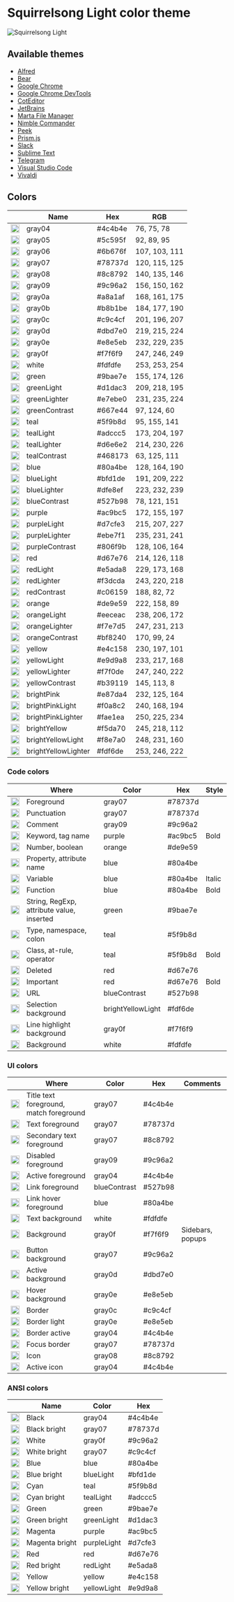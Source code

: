# Squirrelsong Light color theme

![Squirrelsong Light](../themes/VSCode/screenshot-light.jpg)

## Available themes

- [Alfred](../themes/Alfred)
- [Bear](../themes/Bear)
- [Google Chrome](../themes/Chrome)
- [Google Chrome DevTools](../themes/Chrome%20DevTools)
- [CotEditor](../themes/CotEditor)
- [JetBrains](../themes/JetBrains)
- [Marta File Manager](../themes/Marta)
- [Nimble Commander](../themes/Nimble%20Commander)
- [Peek](../themes/Peek)
- [Prism.js](../themes/PrismJs)
- [Slack](../themes/Slack)
- [Sublime Text](../themes/Sublime%20Text)
- [Telegram](../themes/Telegram)
- [Visual Studio Code](../themes/VSCode)
- [Vivaldi](../themes/Vivaldi)

## Colors

<!-- palette:begin -->

|                                                                                                           | Name                | Hex     | RGB           |
| --------------------------------------------------------------------------------------------------------- | ------------------- | ------- | ------------- |
| <img src="http://www.thecolorapi.com/id?format=svg&named=false&hex=4c4b4e" width="20" height="20" alt=""> | gray04              | #4c4b4e | 76, 75, 78    |
| <img src="http://www.thecolorapi.com/id?format=svg&named=false&hex=5c595f" width="20" height="20" alt=""> | gray05              | #5c595f | 92, 89, 95    |
| <img src="http://www.thecolorapi.com/id?format=svg&named=false&hex=6b676f" width="20" height="20" alt=""> | gray06              | #6b676f | 107, 103, 111 |
| <img src="http://www.thecolorapi.com/id?format=svg&named=false&hex=78737d" width="20" height="20" alt=""> | gray07              | #78737d | 120, 115, 125 |
| <img src="http://www.thecolorapi.com/id?format=svg&named=false&hex=8c8792" width="20" height="20" alt=""> | gray08              | #8c8792 | 140, 135, 146 |
| <img src="http://www.thecolorapi.com/id?format=svg&named=false&hex=9c96a2" width="20" height="20" alt=""> | gray09              | #9c96a2 | 156, 150, 162 |
| <img src="http://www.thecolorapi.com/id?format=svg&named=false&hex=a8a1af" width="20" height="20" alt=""> | gray0a              | #a8a1af | 168, 161, 175 |
| <img src="http://www.thecolorapi.com/id?format=svg&named=false&hex=b8b1be" width="20" height="20" alt=""> | gray0b              | #b8b1be | 184, 177, 190 |
| <img src="http://www.thecolorapi.com/id?format=svg&named=false&hex=c9c4cf" width="20" height="20" alt=""> | gray0c              | #c9c4cf | 201, 196, 207 |
| <img src="http://www.thecolorapi.com/id?format=svg&named=false&hex=dbd7e0" width="20" height="20" alt=""> | gray0d              | #dbd7e0 | 219, 215, 224 |
| <img src="http://www.thecolorapi.com/id?format=svg&named=false&hex=e8e5eb" width="20" height="20" alt=""> | gray0e              | #e8e5eb | 232, 229, 235 |
| <img src="http://www.thecolorapi.com/id?format=svg&named=false&hex=f7f6f9" width="20" height="20" alt=""> | gray0f              | #f7f6f9 | 247, 246, 249 |
| <img src="http://www.thecolorapi.com/id?format=svg&named=false&hex=fdfdfe" width="20" height="20" alt=""> | white               | #fdfdfe | 253, 253, 254 |
| <img src="http://www.thecolorapi.com/id?format=svg&named=false&hex=9bae7e" width="20" height="20" alt=""> | green               | #9bae7e | 155, 174, 126 |
| <img src="http://www.thecolorapi.com/id?format=svg&named=false&hex=d1dac3" width="20" height="20" alt=""> | greenLight          | #d1dac3 | 209, 218, 195 |
| <img src="http://www.thecolorapi.com/id?format=svg&named=false&hex=e7ebe0" width="20" height="20" alt=""> | greenLighter        | #e7ebe0 | 231, 235, 224 |
| <img src="http://www.thecolorapi.com/id?format=svg&named=false&hex=667e44" width="20" height="20" alt=""> | greenContrast       | #667e44 | 97, 124, 60   |
| <img src="http://www.thecolorapi.com/id?format=svg&named=false&hex=5f9b8d" width="20" height="20" alt=""> | teal                | #5f9b8d | 95, 155, 141  |
| <img src="http://www.thecolorapi.com/id?format=svg&named=false&hex=adccc5" width="20" height="20" alt=""> | tealLight           | #adccc5 | 173, 204, 197 |
| <img src="http://www.thecolorapi.com/id?format=svg&named=false&hex=d6e6e2" width="20" height="20" alt=""> | tealLighter         | #d6e6e2 | 214, 230, 226 |
| <img src="http://www.thecolorapi.com/id?format=svg&named=false&hex=468173" width="20" height="20" alt=""> | tealContrast        | #468173 | 63, 125, 111  |
| <img src="http://www.thecolorapi.com/id?format=svg&named=false&hex=80a4be" width="20" height="20" alt=""> | blue                | #80a4be | 128, 164, 190 |
| <img src="http://www.thecolorapi.com/id?format=svg&named=false&hex=bfd1de" width="20" height="20" alt=""> | blueLight           | #bfd1de | 191, 209, 222 |
| <img src="http://www.thecolorapi.com/id?format=svg&named=false&hex=dfe8ef" width="20" height="20" alt=""> | blueLighter         | #dfe8ef | 223, 232, 239 |
| <img src="http://www.thecolorapi.com/id?format=svg&named=false&hex=527b98" width="20" height="20" alt=""> | blueContrast        | #527b98 | 78, 121, 151  |
| <img src="http://www.thecolorapi.com/id?format=svg&named=false&hex=ac9bc5" width="20" height="20" alt=""> | purple              | #ac9bc5 | 172, 155, 197 |
| <img src="http://www.thecolorapi.com/id?format=svg&named=false&hex=d7cfe3" width="20" height="20" alt=""> | purpleLight         | #d7cfe3 | 215, 207, 227 |
| <img src="http://www.thecolorapi.com/id?format=svg&named=false&hex=ebe7f1" width="20" height="20" alt=""> | purpleLighter       | #ebe7f1 | 235, 231, 241 |
| <img src="http://www.thecolorapi.com/id?format=svg&named=false&hex=806f9b" width="20" height="20" alt=""> | purpleContrast      | #806f9b | 128, 106, 164 |
| <img src="http://www.thecolorapi.com/id?format=svg&named=false&hex=d67e76" width="20" height="20" alt=""> | red                 | #d67e76 | 214, 126, 118 |
| <img src="http://www.thecolorapi.com/id?format=svg&named=false&hex=e5ada8" width="20" height="20" alt=""> | redLight            | #e5ada8 | 229, 173, 168 |
| <img src="http://www.thecolorapi.com/id?format=svg&named=false&hex=f3dcda" width="20" height="20" alt=""> | redLighter          | #f3dcda | 243, 220, 218 |
| <img src="http://www.thecolorapi.com/id?format=svg&named=false&hex=c06159" width="20" height="20" alt=""> | redContrast         | #c06159 | 188, 82, 72   |
| <img src="http://www.thecolorapi.com/id?format=svg&named=false&hex=de9e59" width="20" height="20" alt=""> | orange              | #de9e59 | 222, 158, 89  |
| <img src="http://www.thecolorapi.com/id?format=svg&named=false&hex=eeceac" width="20" height="20" alt=""> | orangeLight         | #eeceac | 238, 206, 172 |
| <img src="http://www.thecolorapi.com/id?format=svg&named=false&hex=f7e7d5" width="20" height="20" alt=""> | orangeLighter       | #f7e7d5 | 247, 231, 213 |
| <img src="http://www.thecolorapi.com/id?format=svg&named=false&hex=bf8240" width="20" height="20" alt=""> | orangeContrast      | #bf8240 | 170, 99, 24   |
| <img src="http://www.thecolorapi.com/id?format=svg&named=false&hex=e4c158" width="20" height="20" alt=""> | yellow              | #e4c158 | 230, 197, 101 |
| <img src="http://www.thecolorapi.com/id?format=svg&named=false&hex=e9d9a8" width="20" height="20" alt=""> | yellowLight         | #e9d9a8 | 233, 217, 168 |
| <img src="http://www.thecolorapi.com/id?format=svg&named=false&hex=f7f0de" width="20" height="20" alt=""> | yellowLighter       | #f7f0de | 247, 240, 222 |
| <img src="http://www.thecolorapi.com/id?format=svg&named=false&hex=b39119" width="20" height="20" alt=""> | yellowContrast      | #b39119 | 145, 113, 8   |
| <img src="http://www.thecolorapi.com/id?format=svg&named=false&hex=e87da4" width="20" height="20" alt=""> | brightPink          | #e87da4 | 232, 125, 164 |
| <img src="http://www.thecolorapi.com/id?format=svg&named=false&hex=f0a8c2" width="20" height="20" alt=""> | brightPinkLight     | #f0a8c2 | 240, 168, 194 |
| <img src="http://www.thecolorapi.com/id?format=svg&named=false&hex=fae1ea" width="20" height="20" alt=""> | brightPinkLighter   | #fae1ea | 250, 225, 234 |
| <img src="http://www.thecolorapi.com/id?format=svg&named=false&hex=f5da70" width="20" height="20" alt=""> | brightYellow        | #f5da70 | 245, 218, 112 |
| <img src="http://www.thecolorapi.com/id?format=svg&named=false&hex=f8e7a0" width="20" height="20" alt=""> | brightYellowLight   | #f8e7a0 | 248, 231, 160 |
| <img src="http://www.thecolorapi.com/id?format=svg&named=false&hex=fdf6de" width="20" height="20" alt=""> | brightYellowLighter | #fdf6de | 253, 246, 222 |

<!-- palette:end -->

### Code colors

|                                                                                                           | Where                                     | Color             | Hex     | Style  |
| --------------------------------------------------------------------------------------------------------- | ----------------------------------------- | ----------------- | ------- | ------ |
| <img src="http://www.thecolorapi.com/id?format=svg&named=false&hex=78737d" width="20" height="20" alt=""> | Foreground                                | gray07            | #78737d |        |
| <img src="http://www.thecolorapi.com/id?format=svg&named=false&hex=78737d" width="20" height="20" alt=""> | Punctuation                               | gray07            | #78737d |        |
| <img src="http://www.thecolorapi.com/id?format=svg&named=false&hex=9c96a2" width="20" height="20" alt=""> | Comment                                   | gray09            | #9c96a2 |        |
| <img src="http://www.thecolorapi.com/id?format=svg&named=false&hex=ac9bc5" width="20" height="20" alt=""> | Keyword, tag name                         | purple            | #ac9bc5 | Bold   |
| <img src="http://www.thecolorapi.com/id?format=svg&named=false&hex=de9e59" width="20" height="20" alt=""> | Number, boolean                           | orange            | #de9e59 |        |
| <img src="http://www.thecolorapi.com/id?format=svg&named=false&hex=80a4be" width="20" height="20" alt=""> | Property, attribute name                  | blue              | #80a4be |        |
| <img src="http://www.thecolorapi.com/id?format=svg&named=false&hex=80a4be" width="20" height="20" alt=""> | Variable                                  | blue              | #80a4be | Italic |
| <img src="http://www.thecolorapi.com/id?format=svg&named=false&hex=80a4be" width="20" height="20" alt=""> | Function                                  | blue              | #80a4be | Bold   |
| <img src="http://www.thecolorapi.com/id?format=svg&named=false&hex=9bae7e" width="20" height="20" alt=""> | String, RegExp, attribute value, inserted | green             | #9bae7e |        |
| <img src="http://www.thecolorapi.com/id?format=svg&named=false&hex=5f9b8d" width="20" height="20" alt=""> | Type, namespace, colon                    | teal              | #5f9b8d |        |
| <img src="http://www.thecolorapi.com/id?format=svg&named=false&hex=5f9b8d" width="20" height="20" alt=""> | Class, at-rule, operator                  | teal              | #5f9b8d | Bold   |
| <img src="http://www.thecolorapi.com/id?format=svg&named=false&hex=d67e76" width="20" height="20" alt=""> | Deleted                                   | red               | #d67e76 |        |
| <img src="http://www.thecolorapi.com/id?format=svg&named=false&hex=d67e76" width="20" height="20" alt=""> | Important                                 | red               | #d67e76 | Bold   |
| <img src="http://www.thecolorapi.com/id?format=svg&named=false&hex=527b98" width="20" height="20" alt=""> | URL                                       | blueContrast      | #527b98 |        |
| <img src="http://www.thecolorapi.com/id?format=svg&named=false&hex=fdf6de" width="20" height="20" alt=""> | Selection background                      | brightYellowLight | #fdf6de |        |
| <img src="http://www.thecolorapi.com/id?format=svg&named=false&hex=f7f6f9" width="20" height="20" alt=""> | Line highlight background                 | gray0f            | #f7f6f9 |        |
| <img src="http://www.thecolorapi.com/id?format=svg&named=false&hex=fdfdfe" width="20" height="20" alt=""> | Background                                | white             | #fdfdfe |        |

### UI colors

|                                                                                                             | Where                                   | Color        | Hex     | Comments         |
| ----------------------------------------------------------------------------------------------------------- | --------------------------------------- | ------------ | ------- | ---------------- |
| <img src="http://www.thecolorapi.com/id?format=svg&named=false&hex=4c4b4e" width="20" height="20" alt="">   | Title text foreground, match foreground | gray07       | #4c4b4e |                  |
| <img src="http://www.thecolorapi.com/id?format=svg&named=false&hex=78737d" width="20" height="20" alt="">   | Text foreground                         | gray07       | #78737d |                  |
| <img src="http://www.thecolorapi.com/id?format=svg&named=false&hex=8c8792" width="20" height="20" alt="">   | Secondary text foreground               | gray07       | #8c8792 |                  |
| <img src="http://www.thecolorapi.com/id?format=svg&named=false&hex=9c96a2" width="20" height="20" alt="">   | Disabled foreground                     | gray09       | #9c96a2 |                  |
| <img src="http://www.thecolorapi.com/id?format=svg&named=false&hex=4c4b4e" width="20" height="20" alt="">   | Active foreground                       | gray04       | #4c4b4e |                  |
| <img src="http://www.thecolorapi.com/id?format=svg&named=false&hex=527b98" width="20" height="20" alt="">   | Link foreground                         | blueContrast | #527b98 |                  |
| <img src="http://www.thecolorapi.com/id?format=svg&named=false&hex=80a4be" width="20" height="20" alt="">   | Link hover foreground                   | blue         | #80a4be |                  |
| <img src="http://www.thecolorapi.com/id?format=svg&named=false&hex=fdfdfe" width="20" height="20" alt="">   | Text background                         | white        | #fdfdfe |                  |
| <img src="http://www.thecolorapi.com/id?format=svg&named=false&hex=f7f6f9" width="20" height="20" alt="">   | Background                              | gray0f       | #f7f6f9 | Sidebars, popups |
| <img src="http://www.thecolorapi.com/id?format=svg&named=false&hex=78737d" width="20" height="20" alt="">   | Button background                       | gray07       | #9c96a2 |                  |
| <img src="http://www.thecolorapi.com/id?format=svg&named=false&hex=dbd7e0" width="20" height="20" alt="">   | Active background                       | gray0d       | #dbd7e0 |                  |
| <img src="http://www.thecolorapi.com/id?format=svg&named=false&hex=e8e5eb" width="20" height="20" alt="">   | Hover background                        | gray0e       | #e8e5eb |                  |
| <img src="http://www.thecolorapi.com/id?format=svg&named=false&hex=c9c4cf" width="20" height="20" alt="">   | Border                                  | gray0c       | #c9c4cf |                  |
| <img src="http://www.thecolorapi.com/id?format=svg&named=false&hex=e8e5eb" width="20" height="20" alt="">   | Border light                            | gray0e       | #e8e5eb |                  |
| <img src="http://www.thecolorapi.com/id?format=svg&named=false&hex=4c4b4e" width="20" height="20" alt="">   | Border active                           | gray04       | #4c4b4e |                  |
| <img src="http://www.thecolorapi.com/id?format=svg&named=false&hex=78737d" width="20" height="20" alt=  ""> | Focus border                            | gray07       | #78737d |                  |
| <img src="http://www.thecolorapi.com/id?format=svg&named=false&hex=8c8792" width="20" height="20" alt="">   | Icon                                    | gray08       | #8c8792 |                  |
| <img src="http://www.thecolorapi.com/id?format=svg&named=false&hex=4c4b4e" width="20" height="20" alt="">   | Active icon                             | gray04       | #4c4b4e |                  |

### ANSI colors

|                                                                                                           | Name           | Color       | Hex     |
| --------------------------------------------------------------------------------------------------------- | -------------- | ----------- | ------- |
| <img src="http://www.thecolorapi.com/id?format=svg&named=false&hex=4c4b4e" width="20" height="20" alt=""> | Black          | gray04      | #4c4b4e |
| <img src="http://www.thecolorapi.com/id?format=svg&named=false&hex=78737d" width="20" height="20" alt=""> | Black bright   | gray07      | #78737d |
| <img src="http://www.thecolorapi.com/id?format=svg&named=false&hex=9c96a2" width="20" height="20" alt=""> | White          | gray0f      | #9c96a2 |
| <img src="http://www.thecolorapi.com/id?format=svg&named=false&hex=c9c4cf" width="20" height="20" alt=""> | White bright   | gray07      | #c9c4cf |
| <img src="http://www.thecolorapi.com/id?format=svg&named=false&hex=80a4be" width="20" height="20" alt=""> | Blue           | blue        | #80a4be |
| <img src="http://www.thecolorapi.com/id?format=svg&named=false&hex=bfd1de" width="20" height="20" alt=""> | Blue bright    | blueLight   | #bfd1de |
| <img src="http://www.thecolorapi.com/id?format=svg&named=false&hex=5f9b8d" width="20" height="20" alt=""> | Cyan           | teal        | #5f9b8d |
| <img src="http://www.thecolorapi.com/id?format=svg&named=false&hex=adccc5" width="20" height="20" alt=""> | Cyan bright    | tealLight   | #adccc5 |
| <img src="http://www.thecolorapi.com/id?format=svg&named=false&hex=9bae7e" width="20" height="20" alt=""> | Green          | green       | #9bae7e |
| <img src="http://www.thecolorapi.com/id?format=svg&named=false&hex=d1dac3" width="20" height="20" alt=""> | Green bright   | greenLight  | #d1dac3 |
| <img src="http://www.thecolorapi.com/id?format=svg&named=false&hex=ac9bc5" width="20" height="20" alt=""> | Magenta        | purple      | #ac9bc5 |
| <img src="http://www.thecolorapi.com/id?format=svg&named=false&hex=d7cfe3" width="20" height="20" alt=""> | Magenta bright | purpleLight | #d7cfe3 |
| <img src="http://www.thecolorapi.com/id?format=svg&named=false&hex=d67e76" width="20" height="20" alt=""> | Red            | red         | #d67e76 |
| <img src="http://www.thecolorapi.com/id?format=svg&named=false&hex=e5ada8" width="20" height="20" alt=""> | Red bright     | redLight    | #e5ada8 |
| <img src="http://www.thecolorapi.com/id?format=svg&named=false&hex=e4c158" width="20" height="20" alt=""> | Yellow         | yellow      | #e4c158 |
| <img src="http://www.thecolorapi.com/id?format=svg&named=false&hex=e9d9a8" width="20" height="20" alt=""> | Yellow bright  | yellowLight | #e9d9a8 |
